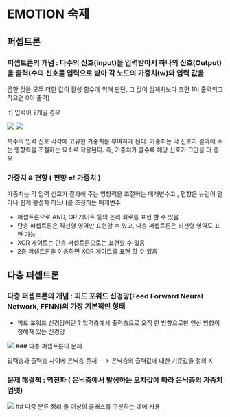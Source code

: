 # EMOTION 숙제
## 퍼셉트론
### 퍼셉트론의 개념 : 다수의 신호(Input)을 입력받아서 하나의 신호(Output)을 출력(수의 신호를 입력으로 받아 각 노드의 가중치(w)와 입력 값을
곱한 것을 모두 더한 값이 활성 함수에 의해 판단, 그 값이 임계치보다 크면 1이 출력되고 작으면 0이 출력)

if) 입력이 2개일 경우

<img src=https://t1.daumcdn.net/cfile/tistory/996096345A65F14C0A> <img src=https://t1.daumcdn.net/cfile/tistory/99DB45455A65F23F23>

복수의 입력 신호 각각에 고유한 가중치를 부여하게 된다. 가중치는 각 신호가 결과에 주는 영향력을 조절하는 요소로 작용된다. 
즉, 가중치가 클수록 해당 신호가 그만큼 더 중요
### 가중치 & 편향 ( 편향 =! 가중치 )
가중치는 각 입력 신호가 결과에 주는 영향력을 조절하는 매개변수고 , 편향은 뉴런이 얼마나 쉽게 활성화 하느냐를 조정하는 매개변수
* 퍼셉트론으로 AND, OR 게이트 등의 논리 회로를 표현 할 수 있음
* 단층 퍼셉트론은 직선형 영역만 표현할 수 있고, 다층 퍼셉트론은 비선형 영역도 표현 가능
* XOR 게이트는 단층 퍼셉트론으로는 표현할 수 없음
* 2층 퍼셉트론을 이용하면 XOR 게이트를 표현 할 수 있음

## 다층 퍼셉트론
### 다층 퍼셉트론의 개념 : 피드 포워드 신경망(Feed Forward Neural Network, FFNN)의 가장 기본적인 형태
* 피드 포워드 신경망이란 ? 입력층에서 출력층으로 오직 한 방향으로만 연산 방향이 정해져 있는 신경망
<img src=https://t1.daumcdn.net/cfile/tistory/9917553359B1499520>
### 다층 퍼셉트론의 문제 

입력층과 출력층 사이에 은닉층 존재  -- > 은닉층의 출력값에 대한 기준값을 정의 X
### 문제 해결책 : 역전파 ( 은닉층에서 발생하는 오차값에 따라 은닉층의 가중치 업뎃)
<img src= http://www.datamarket.kr/xe/files/attach/images/24883/245/026/9b5124fdd4457ec8780ac32c10a3b38f.JPG>
## 다중 분류 정리
둘 이상의 클래스를 구분하는 데에 사용
